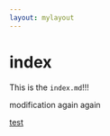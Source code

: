 ```yaml
---
layout: mylayout
---
```


# index
This is the `index.md`!!!

modification again again

[test](test_ogp.html)

<script src="js/foo.js"></script>
